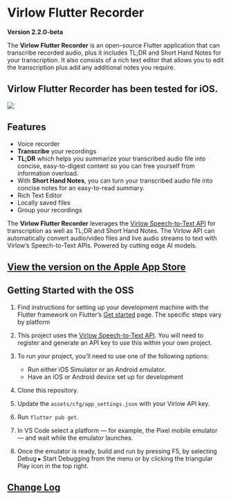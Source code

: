 # Virlow Flutter Recorder

__Version 2.2.0-beta__

The __Virlow Flutter Recorder__ is an open-source Flutter application that can transcribe recorded audio, plus it includes TL;DR and Short Hand Notes for your transcription. It also consists of a rich text editor that allows you to edit the transcription plus add any additional notes you require.

## __Virlow Flutter Recorder__ has been tested for iOS.

![](virlow.gif)

## Features
* Voice recorder
* __Transcribe__ your recordings
* __TL;DR__ which helps you summarize your transcribed audio file into concise, easy-to-digest content so you can free yourself from information overload.
* With __Short Hand Notes__, you can turn your transcribed audio file into concise notes for an easy-to-read summary.
* Rich Text Editor
* Locally saved files
* Group your recordings

The __Virlow Flutter Recorder__ leverages the [Virlow Speech-to-Text API](https://www.virlow.com) for transcription as well as TL;DR and Short Hand Notes. The Virlow API can automatically convert audio/video files and live audio streams to text with Virlow’s Speech-to-Text APIs. Powered by cutting edge AI models.

## [View the version on the Apple App Store](https://apps.apple.com/app/id1626304262)

## Getting Started with the OSS

1. Find instructions for setting up your development machine with the Flutter framework on Flutter’s [Get started](https://flutter.dev/docs/get-started/install) page. The specific steps vary by platform

1. This project uses the [Virlow Speech-to-Text API](https://www.virlow.com). You will need to register and generate an API key to use this within your own project.

1. To run your project, you’ll need to use one of the following options:
    * Run either iOS Simulator or an Android emulator.
    * Have an iOS or Android device set up for development

1. Clone this repository.

1. Update the `assets/cfg/app_settings.json` with your Virlow API key.

1. Run `flutter pub get`.

1. In VS Code select a platform — for example, the Pixel mobile emulator — and wait while the emulator launches.

1. Once the emulator is ready, build and run by pressing F5, by selecting Debug ▸ Start Debugging from the menu or by clicking the triangular Play icon in the top right.


## [Change Log](https://github.com/virlow-voice/virlow-flutter-recorder/blob/main/CHANGELOG.md)